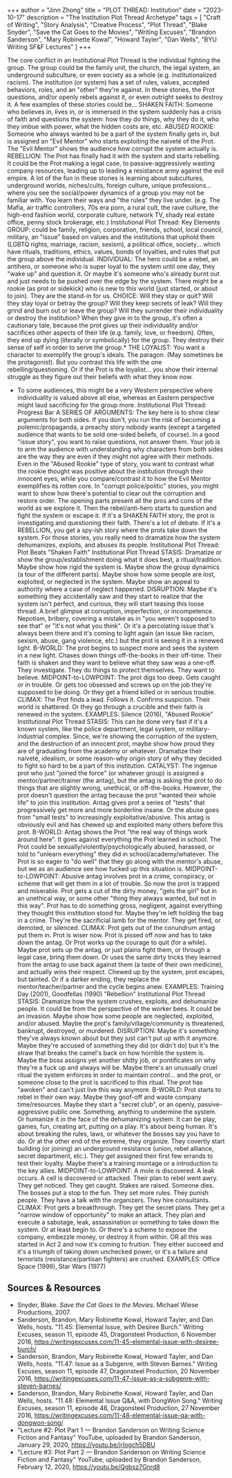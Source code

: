 +++
author = "Jinn Zhong"
title = "PLOT THREAD: Institution"
date = "2023-10-17"
description = "The Institution Plot Thread Archetype"
tags = [
    "Craft of Writing",
    "Story Analysis",
    "Creative Process",
    "Plot Thread",
    "Blake Snyder",
    "Save the Cat Goes to the Movies",
    "Writing Excuses",
    "Brandon Sanderson",
    "Mary Robinette Kowal",
    "Howard Tayler",
    "Dan Wells",
    "BYU Writing SF&F Lectures"
]
+++

The core conflict in an Institutional Plot Thread is the individual fighting the group. The group could be the family unit, the church, the legal system, an underground subculture, or even society as a whole (e.g. institutionalized racism).
The institution (or system) has a set of rules, values, accepted behaviors, roles, and an "other" they're against. In these stories, the Prot questions, and/or openly rebels against it, or even outright seeks to destroy it.
A few examples of these stories could be...
SHAKEN FAITH: Someone who believes in, lives in, or is immersed in the system suddenly has a crisis of faith and questions the system: how they do things, why they do it, who they imbue with power, what the hidden costs are, etc.
ABUSED ROOKIE: Someone who always wanted to be a part of the system finally gets in, but is assigned an "Evil Mentor" who starts exploiting the naiveté of the Prot. The "Evil Mentor" shows the audience how corrupt the system actually is.
REBELLION: The Prot has finally had it with the system and starts rebelling. It could be the Prot making a legal case, to passive-aggressively wasting company resources, leading up to leading a resistance army against the evil empire.
A lot of the fun in these stories is learning about subcultures, underground worlds, niches/cults, foreign culture, unique professions... where you see the social/power dynamics of a group you may not be familiar with. You learn their ways and "the rules" they live under. (e.g. The Mafia, air traffic controllers, 70s era porn, a rural cult, the rave culture, the high-end fashion world, corporate culture, network TV, shady real estate office, penny stock brokerage, etc.)
Institutional Plot Thread: Key Elements
GROUP: could be family, religion, corporation, friends, school, local council, military, an "issue" based on values and the institutions that uphold them (LGBTQ rights, marriage, racism, sexism), a political office, society... which have rituals, traditions, ethics, values, bonds of loyalties, and rules that put the group above the individual.
INDIVIDUAL: The hero could be a rebel, an antihero, or someone who is super loyal to the system until one day, they "wake up" and question it. Or maybe it's someone who's already burnt out and just needs to be pushed over the edge by the system. There might be a rookie (as prot or sidekick) who is new to this world (just started, or about to join). They are the stand-in for us.
CHOICE: Will they stay or quit? Will they stay loyal or betray the group? Will they keep secrets of leak? Will they grind and burn out or leave the group? Will they surrender their individuality or destroy the institution? When they give in to the group, it's often a cautionary tale, because the prot gives up their individuality and/or sacrifices other aspects of their life (e.g. family, love, or freedom). Often, they end up dying (literally or symbolically) for the group. They destroy their sense of self in order to serve the group.*
THE LOYALIST: You want a character to exemplify the group's ideals. The paragon. (May sometimes be the protagonist). But you contrast this life with the one rebelling/questioning. Or if the Prot is the loyalist... you show their internal struggle as they figure out their beliefs with what they know now.
* To some audiences, this might be a very Western perspective where individuality is valued above all else, whereas an Eastern perspective might laud sacrificing for the group more.
Institutional Plot Thread: Progress Bar
A SERIES OF ARGUMENTS: The key here is to show clear arguments for both sides. If you don't, you run the risk of becoming a polemic/propaganda, a preachy story nobody wants (except a targeted audience that wants to be sold one-sided beliefs, of course).
In a good "issue story", you want to raise questions, not answer them. Your job is to arm the audience with understanding why characters from both sides are the way they are even if they might not agree with their methods.
Even in the "Abused Rookie" type of story, you want to contrast what the rookie thought was positive about the institution through their innocent eyes, while you compare/contrast it to how the Evil Mentor exemplifies its rotten core. In "corrupt police/politic" stories, you might want to show how there's potential to clear out the corruption and restore order.
The opening parts present all the pros and cons of the world as we explore it. Then the rebel/anti-hero starts to question and fight the system or escape it. If it's a SHAKEN FAITH story, the prot is investigating and questioning their faith. There's a lot of debate. If it's a REBELLION, you get a spy-ish story where the prots take down the system. For those stories, you really need to dramatize how the system dehumanizes, exploits, and abuses its people.
Institutional Plot Thread: Plot Beats
"Shaken Faith" Institutional Plot Thread
STASIS: Dramatize or show the group/establishment doing what it does best, a ritual/tradition. Maybe show how rigid the system is. Maybe show the group dynamics (a tour of the different parts). Maybe show how some people are lost, exploited, or neglected in the system. Maybe show an appeal to authority where a case of neglect happened.
DISRUPTION: Maybe it's something they accidentally saw and they start to realize that the system isn't perfect, and curious, they will start teasing this loose thread. A brief glimpse at corruption, imperfection, or incompetence. Nepotism, bribery, covering a mistake as in "you weren't supposed to see that" or "it's not what you think". Or it's a percolating issue that's always been there and it's coming to light again (an issue like racism, sexism, abuse, gang violence, etc.) but the prot is seeing it in a renewed light.
B-WORLD: The prot begins to suspect more and sees the system in a new light. Chases down things off-the-books in their off-time. Their faith is shaken and they want to believe what they saw was a one-off. They investigate. They do things to protect themselves. They want to believe.
MIDPOINT-to-LOWPOINT: The prot digs too deep. Gets caught or in trouble. Or gets too obsessed and screws up on the job they're supposed to be doing. Or they get a friend killed or in serious trouble.
CLIMAX: The Prot finds a lead. Follows it. Confirms suspicion. Their world is shattered. Or they go through a crucible and their faith is renewed in the system.
EXAMPLES: Silence (2016),
"Abused Rookie" Institutional Plot Thread
STASIS: This can be done very fast if it's a known system, like the police department, legal system, or military-industrial complex. Since, we're showing the corruption of the system, and the destruction of an innocent prot, maybe show how proud they are of graduating from the academy or whatever. Dramatize their naiveté, idealism, or some reason-why origin story of why they decided to fight so hard to be a part of this institution.
CATALYST: The ingenue prot who just "joined the force" (or whatever group) is assigned a mentor/partner/trainer (the antag), but the antag is asking the prot to do things that are slightly wrong, unethical, or off-the-books. However, the prot doesn't question the antag because the prot "wanted their whole life" to join this institution. Antag gives prot a series of "tests" that progressively get more and more borderline insane. Or the abuse goes from "small tests" to increasingly exploitative/abusive. This antag is obviously evil and has chewed up and exploited many others before this prot.
B-WORLD: Antag shows the Prot "the real way of things work around here". It goes against everything the Prot learned in school. The Prot could be sexually/violently/psychologically abused, harassed, or told to "unlearn everything" they did in school/academy/whatever. The Prot is so eager to "do well" that they go along with the mentor's abuse, but we as an audience see how fucked up this situation is.
MIDPOINT-to-LOWPOINT: Abusive antag involves prot in a crime, conspiracy, or scheme that will get them in a lot of trouble. So now the prot is trapped and miserable. Prot gets a cut of the dirty money, "gets the girl" but in an unethical way, or some other "thing they always wanted, but not in this way". Prot has to do something gross, negligent, against everything they thought this institution stood for. Maybe they're left holding the bag in a crime. They're the sacrificial lamb for the mentor. They get fired, or demoted, or silenced.
CLIMAX: Prot gets out of the conundrum antag put them in. Prot is wiser now. Prot is pissed off now and has to take down the antag. Or Prot works up the courage to quit (for a while). Maybe prot sets up the antag, or just plains fight them, or through a legal case, bring them down. Or uses the same dirty tricks they learned from the antag to use back against them (a taste of their own medicine), and actually wins their respect. Chewed up by the system, prot escapes, but tainted. Or if a darker ending, they replace the mentor/teacher/partner and the cycle begins anew.
EXAMPLES: Training Day (2001), Goodfellas (1990)
"Rebellion" Institutional Plot Thread
STASIS: Dramatize how the system crushes, exploits, and dehumanize people. It could be from the perspective of the worker bees. It could be an invasion. Maybe show how some people are neglected, exploited, and/or abused. Maybe the prot's family/village/community is threatened, bankrupt, destroyed, or murdered.
DISRUPTION: Maybe it's something they've always known about but they just can't put up with it anymore. Maybe they're accused of something they did (or didn't do) but it's the straw that breaks the camel's back on how horrible the system is. Maybe the boss assigns yet another shitty job, or pontificates on why they're a fuck up and always will be. Maybe there's an unusually cruel ritual the system enforces in order to maintain control... and the prot, or someone close to the prot is sacrificed to this ritual. The prot has "awoken" and can't just live this way anymore.
B-WORLD: Prot starts to rebel in their own way. Maybe they goof-off and waste company time/resources. Maybe they start a "secret club", or an openly, passive-aggressive public one. Something, anything to undermine the system. Or humanize it in the face of the dehumanizing system. It can be play, games, fun, creating art, putting on a play. It's about being human. It's about breaking the rules, laws, or whatever the bosses say you have to do. Or at the other end of the extreme, they organize. They covertly start building (or joining) an underground resistance (union, rebel alliance, secret department, etc.). They get assigned their first few errands to test their loyalty. Maybe there's a training montage or a introduction to the key allies.
MIDPOINT-to-LOWPOINT: A mole is discovered. A leak occurs. A cell is discovered or attacked. Their plan to rebel went awry. They get noticed. They get caught. Stakes are raised. Someone dies. The bosses put a stop to the fun. They set more rules. They punish people. They have a talk with the organizers. They hire consultants.
CLIMAX: Prot gets a breakthrough. They get the secret plans. They get a "narrow window of opportunity" to make an attack. They plan and execute a sabotage, leak, assassination or something to take down the system. Or at least begin to. Or there's a scheme to expose the company, embezzle money, or destroy it from within. OR all this was started in Act 2 and now it's coming to fruition. They either succeed and it's a triumph of taking down unchecked power, or it's a failure and terrorists (resistance/partisan fighters) are crushed.
EXAMPLES: Office Space (1999), Star Wars (1977)

## Sources & Resources

* Snyder, Blake. _Save the Cat Goes to the Movies_. Michael Wiese Productions, 2007.
* Sanderson, Brandon, Mary Robinette Kowal, Howard Tayler, and Dan Wells, hosts. "11.45: Elemental Issue, with Desiree Burch." Writing Excuses, season 11, episode 45, Dragonsteel Production, 6 November 2016, https://writingexcuses.com/11-45-elemental-issue-with-desiree-burch/
* Sanderson, Brandon, Mary Robinette Kowal, Howard Tayler, and Dan Wells, hosts. "11.47: Issue as a Subgenre, with Steven Barnes." Writing Excuses, season 11, episode 47, Dragonsteel Production, 20 November 2016, https://writingexcuses.com/11-47-issue-as-a-subgenre-with-steven-barnes/
* Sanderson, Brandon, Mary Robinette Kowal, Howard Tayler, and Dan Wells, hosts. "11.48: Elemental Issue Q&A, with DongWon Song." Writing Excuses, season 11, episode 48, Dragonsteel Production, 27 November 2016, https://writingexcuses.com/11-48-elemental-issue-qa-with-dongwon-song/
* "Lecture #2: Plot Part 1 — Brandon Sanderson on Writing Science Fiction and Fantasy" YouTube, uploaded by Brandon Sanderson, January 29, 2020, https://youtu.be/jrIogch5DBU
* "Lecture #3: Plot Part 2 — Brandon Sanderson on Writing Science Fiction and Fantasy" YouTube, uploaded by Brandon Sanderson, February 12, 2020, https://youtu.be/Qgbsz7Gnrd8
